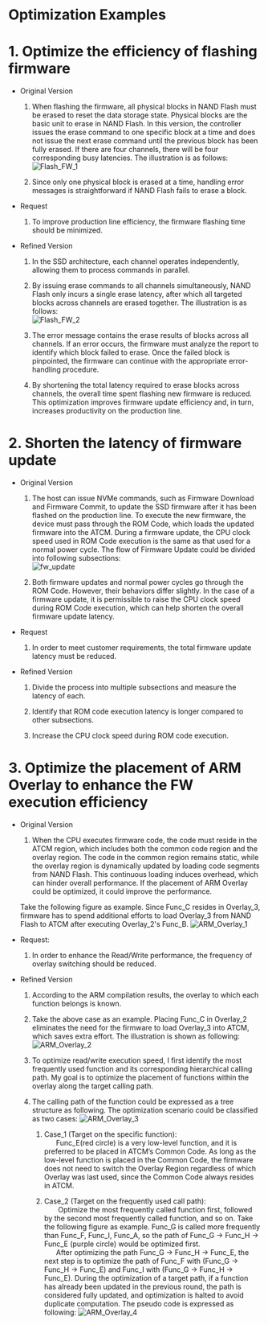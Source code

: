 # Optimization Examples
# 1. Optimize the efficiency of flashing firmware
- Original Version
    1. When flashing the firmware, all physical blocks in NAND Flash must be erased to reset the data storage state. Physical blocks are the basic unit to erase in NAND Flash. In this version, the controller issues the erase command to one specific block at a time and does not issue the next erase command until the previous block has been fully erased. If there are four channels, there will be four corresponding busy latencies. The illustration is as follows:
    ![Flash_FW_1](../Image/3_Optimization_Examples/Flash_FW_1.png)

    2. Since only one physical block is erased at a time, handling error messages is straightforward if NAND Flash fails to erase a block.

- Request
    1. To improve production line efficiency, the firmware flashing time should be minimized.

- Refined Version
    1. In the SSD architecture, each channel operates independently, allowing them to process commands in parallel.

    2. By issuing erase commands to all channels simultaneously, NAND Flash only incurs a single erase latency, after which all targeted blocks across channels are erased together. The illustration is as follows: <br>
    ![Flash_FW_2](../Image/3_Optimization_Examples/Flash_FW_2.png)

    3. The error message contains the erase results of blocks across all channels. If an error occurs, the firmware must analyze the report to identify which block failed to erase. Once the failed block is pinpointed, the firmware can continue with the appropriate error-handling procedure.

    4. By shortening the total latency required to erase blocks across channels, the overall time spent flashing new firmware is reduced. This optimization improves firmware update efficiency and, in turn, increases productivity on the production line.

# 2. Shorten the latency of firmware update
- Original Version
    1. The host can issue NVMe commands, such as Firmware Download and Firmware Commit, to update the SSD firmware after it has been flashed on the production line. To execute the new firmware, the device must pass through the ROM Code, which loads the updated firmware into the ATCM. During a firmware update, the CPU clock speed used in ROM Code execution is the same as that used for a normal power cycle. The flow of Firmware Update could be divided into following subsections: <br>
    ![fw_update](../Image/3_Optimization_Examples/fw_update.png)

    2. Both firmware updates and normal power cycles go through the ROM Code. However, their behaviors differ slightly. In the case of a firmware update, it is permissible to raise the CPU clock speed during ROM Code execution, which can help shorten the overall firmware update latency. 

- Request
    1. In order to meet customer requirements, the total firmware update latency must be reduced.

- Refined Version 
    1. Divide the process into multiple subsections and measure the latency of each.

    2. Identify that ROM code execution latency is longer compared to other subsections.
    
    3. Increase the CPU clock speed during ROM code execution.
    
# 3. Optimize the placement of ARM Overlay to enhance the FW execution efficiency 
- Original Version
    1. When the CPU executes firmware code, the code must reside in the ATCM region, which includes both the common code region and the overlay region. The code in the common region remains static, while the overlay region is dynamically updated by loading code segments from NAND Flash. This continuous loading induces overhead, which can hinder overall performance. If the placement of ARM Overlay could be optimized, it could improve the performance. <br> 

    Take the following figure as example. Since Func_C resides in Overlay_3, firmware has to spend additional efforts to load Overlay_3 from NAND Flash to ATCM after executing Overlay_2's Func_B.
    ![ARM_Overlay_1](../Image/3_Optimization_Examples/ARM_Overlay_1.png)

- Request: 
    1. In order to enhance the Read/Write performance, the frequency of overlay switching should be reduced.

- Refined Version
    1. According to the ARM compilation results, the overlay to which each function belongs is known.

    2. Take the above case as an example. Placing Func_C in Overlay_2 eliminates the need for the firmware to load Overlay_3 into ATCM, which saves extra effort. The illustration is shown as following:
    ![ARM_Overlay_2](../Image/3_Optimization_Examples/ARM_Overlay_2.png)

    3. To optimize read/write execution speed, I first identify the most frequently used function and its corresponding hierarchical calling path. My goal is to optimize the placement of functions within the overlay along the target calling path. 

    4. The calling path of the function could be expressed as a tree structure as following. The optimization scenario could be classified as two cases:
    ![ARM_Overlay_3](../Image/3_Optimization_Examples/ARM_Overlay_3.png)
        1. Case_1 (Target on the specific function): <br>
        &nbsp;&nbsp;&nbsp;&nbsp;&nbsp;&nbsp;Func_E(red circle) is a very low-level function, and it is preferred to be placed in ATCM’s Common Code. As long as the low-level function is placed in the Common Code, the firmware does not need to switch the Overlay Region regardless of which Overlay was last used, since the Common Code always resides in ATCM. 

        2. Case_2 (Target on the frequently used call path): <br>
        &nbsp;&nbsp;&nbsp;&nbsp;&nbsp;&nbsp; Optimize the most frequently called function first, followed by the second most frequently called function, and so on. Take the following figure as example. Func_G is called more frequently than Func_F, Func_I, Func_A, so the path of Func_G →  Func_H →  Func_E (purple circle) would be optimized first. <br>
        &nbsp;&nbsp;&nbsp;&nbsp;&nbsp;&nbsp;After optimizing the path Func_G → Func_H → Func_E, the next step is to optimize the path of Func_F with (Func_G → Func_H → Func_E) and Func_I with (Func_G → Func_H → Func_E). During the optimization of a target path, if a function has already been updated in the previous round, the path is considered fully updated, and optimization is halted to avoid duplicate computation.
        The pseudo code is expressed as following:
        ![ARM_Overlay_4](../Image/3_Optimization_Examples/ARM_Overlay_4.png)
    